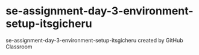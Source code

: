 # se-assignment-day-3-environment-setup-itsgicheru
se-assignment-day-3-environment-setup-itsgicheru created by GitHub Classroom

